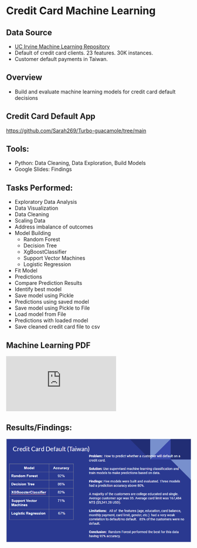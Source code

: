 # Credit Card Machine Learning 

## Data Source
*   [UC Irvine Machine Learning Repository](https://archive.ics.uci.edu/dataset/350/default+of+credit+card+clients)
   *   Default of credit card clients. 23 features. 30K instances.
*   Customer default payments in Taiwan.

## Overview
*  Build and evaluate machine learning models for credit card default decisions

## Credit Card Default App
https://github.com/Sarah269/Turbo-guacamole/tree/main

## Tools:
*   Python: Data Cleaning, Data Exploration, Build Models
*   Google Slides: Findings

## Tasks Performed:
* Exploratory Data Analysis
* Data Visualization
* Data Cleaning
* Scaling Data
* Address imbalance of outcomes
* Model Building
    * Random Forest
    * Decision Tree
    * XgBoostClassifier
    * Support Vector Machines
    * Logistic Regression
* Fit Model
* Predictions
* Compare Prediction Results
* Identify best model
* Save model using Pickle
* Predictions using saved model
* Save model using Pickle to File
* Load model from File
* Predictions with loaded model
* Save cleaned credit card file to csv

## Machine Learning PDF
![Credit Card Machine Learning PDF](https://github.com/Sarah269/glowing-dollop/blob/main/Credit%20Card%20Machine%20Learning/CreditCardML_Final.pdf)

## Results/Findings:

![CreditCardResults](https://github.com/Sarah269/glowing-dollop/blob/main/Credit%20Card%20Machine%20Learning/CreditCardDefault.png)
